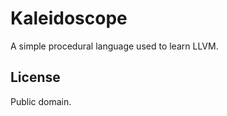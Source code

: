 Kaleidoscope
============

A simple procedural language used to learn LLVM.

## License

Public domain.
